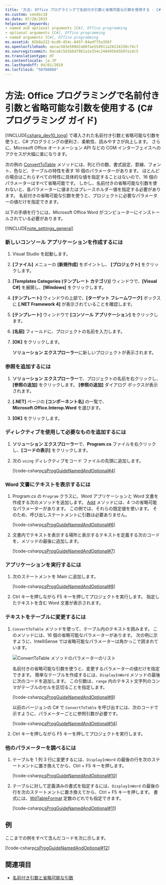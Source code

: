 ```yaml
---
title: '方法: Office プログラミングで名前付き引数と省略可能な引数を使用する - C# プログラミング ガイド'
ms.custom: seodec18
ms.date: 07/20/2015
helpviewer_keywords:
- named and optional arguments [C#], Office programming
- optional arguments [C#], Office programming
- named arguments [C#], Office programming
ms.assetid: 65b8a222-bcd8-454c-845f-84adff5a356f
ms.openlocfilehash: aecac583e509d2a08fae55d911a26134330c74c7
ms.sourcegitcommit: 0aca6c5d166d7961a1e354c248495645b97a1dc5
ms.translationtype: HT
ms.contentlocale: ja-JP
ms.lasthandoff: 04/01/2019
ms.locfileid: "58760080"
---
```

# <a name="how-to-use-named-and-optional-arguments-in-office-programming-c-programming-guide"></a>方法: Office プログラミングで名前付き引数と省略可能な引数を使用する (C# プログラミング ガイド)
[!INCLUDE[csharp_dev10_long](~/includes/csharp-dev10-long-md.md)] で導入された名前付き引数と省略可能な引数を使うと、C# プログラミングの便利さ、柔軟性、読みやすさが向上します。 さらに、Microsoft Office オートメーション API などの COM インターフェイスへのアクセスが大幅に楽になります。  
  
 次の例の [ConvertToTable](<xref:Microsoft.Office.Interop.Word.Range.ConvertToTable%2A>) メソッドには、列と行の数、書式設定、罫線、フォント、色など、テーブルの特性を表す 16 個のパラメーターがあります。 ほとんどの場合はこれらすべての特性に具体的な値を指定することはないので、16 個のパラメーターはすべて省略可能です。 しかし、名前付きの省略可能な引数を使わないと、各パラメーターに値またはプレースホルダー値を指定する必要があります。 名前付きの省略可能な引数を使うと、プロジェクトに必要なパラメーターの値だけを指定できます。  
  
 以下の手順を行うには、Microsoft Office Word がコンピューターにインストールされている必要があります。  
  
[!INCLUDE[note_settings_general](~/includes/note-settings-general-md.md)]  
  
### <a name="to-create-a-new-console-application"></a>新しいコンソール アプリケーションを作成するには  
  
1.  Visual Studio を起動します。  
  
2.  **[ファイル]** メニューの **[新規作成]** をポイントし、 **[プロジェクト]** をクリックします。  
  
3.  **[Templates Categories (テンプレート カテゴリ)]** ウィンドウで、**[Visual C#]** を展開し、**[Windows]** をクリックします。  
  
4.  **[テンプレート]** ウィンドウの上部で、**[ターゲット フレームワーク]** ボックスに **[.NET Framework 4]** が表示されていることを確認します。  
  
5.  **[テンプレート]** ウィンドウで **[コンソール アプリケーション]** をクリックします。  
  
6.  **[名前]** フィールドに、プロジェクトの名前を入力します。  
  
7.  **[OK]** をクリックします。  
  
     **ソリューション エクスプローラー**に新しいプロジェクトが表示されます。  
  
### <a name="to-add-a-reference"></a>参照を追加するには  
  
1.  **ソリューション エクスプローラー**で、プロジェクトの名前を右クリックし、**[参照の追加]** をクリックします。 **[参照の追加]** ダイアログ ボックスが表示されます。  
  
2.  **[.NET]** ページの **[コンポーネント名]** の一覧で、**Microsoft.Office.Interop.Word** を選びます。  
  
3.  **[OK]** をクリックします。  
  
### <a name="to-add-necessary-using-directives"></a>ディレクティブを使用して必要なものを追加するには  
  
1.  **ソリューション エクスプローラー**で、**Program.cs** ファイルを右クリックし、**[コードの表示]** をクリックします。  
  
2.  次の `using` ディレクティブをコード ファイルの先頭に追加します。  
  
     [!code-csharp[csProgGuideNamedAndOptional#4](~/samples/snippets/csharp/VS_Snippets_VBCSharp/csprogguidenamedandoptional/cs/wordprogram.cs#4)]  
  
### <a name="to-display-text-in-a-word-document"></a>Word 文書にテキストを表示するには  
  
1.  Program.cs の `Program` クラスに、Word アプリケーションと Word 文書を作成する次のメソッドを追加します。 [Add](<xref:Microsoft.Office.Interop.Word.Documents.Add%2A>) メソッドには、4 つの省略可能なパラメーターがあります。 この例では、それらの既定値を使います。 そのため、呼び出しステートメントに引数は必要ありません。  
  
     [!code-csharp[csProgGuideNamedAndOptional#6](~/samples/snippets/csharp/VS_Snippets_VBCSharp/csprogguidenamedandoptional/cs/wordprogram.cs#6)]  
  
2.  文書内でテキストを表示する場所と表示するテキストを定義する次のコードを、メソッドの最後に追加します。  
  
     [!code-csharp[csProgGuideNamedAndOptional#7](~/samples/snippets/csharp/VS_Snippets_VBCSharp/csprogguidenamedandoptional/cs/wordprogram.cs#7)]  
  
### <a name="to-run-the-application"></a>アプリケーションを実行するには  
  
1.  次のステートメントを Main に追加します。  
  
     [!code-csharp[csProgGuideNamedAndOptional#8](~/samples/snippets/csharp/VS_Snippets_VBCSharp/csprogguidenamedandoptional/cs/wordprogram.cs#8)]  
  
2.  Ctrl キーを押しながら F5 キーを押してプロジェクトを実行します。 指定したテキストを含む Word 文書が表示されます。  
  
### <a name="to-change-the-text-to-a-table"></a>テキストをテーブルに変更するには  
  
1.  `ConvertToTable` メソッドを使って、テーブル内のテキストを囲みます。 このメソッドには、16 個の省略可能なパラメーターがあります。 次の例に示すように、IntelliSense では省略可能なパラメーターは角かっこで囲まれています。  
  
     ![ConvertToTable メソッドのパラメーターのリスト](./media/how-to-use-named-and-optional-arguments-in-office-programming/convert-table-parameters.png)  
  
     名前付きの省略可能な引数を使うと、変更するパラメーターの値だけを指定できます。 簡単なテーブルを作成するには、`DisplayInWord` メソッドの最後に次のコードを追加します。 この引数は、`range` 内のテキスト文字列のコンマがテーブルのセルを区切ることを指定します。  
  
     [!code-csharp[csProgGuideNamedAndOptional#9](~/samples/snippets/csharp/VS_Snippets_VBCSharp/csprogguidenamedandoptional/cs/wordprogram.cs#9)]  
  
     以前のバージョンの C# で `ConvertToTable` を呼び出すには、次のコードで示すように、パラメーターごとに参照引数が必要です。  
  
     [!code-csharp[csProgGuideNamedAndOptional#14](~/samples/snippets/csharp/VS_Snippets_VBCSharp/csprogguidenamedandoptional/cs/wordprogram.cs#14)]  
  
2.  Ctrl キーを押しながら F5 キーを押してプロジェクトを実行します。  
  
### <a name="to-experiment-with-other-parameters"></a>他のパラメーターを調べるには  
  
1.  テーブルを 1 列 3 行に変更するには、`DisplayInWord` の最後の行を次のステートメントに置き換えてから、Ctrl + F5 キーを押します。  
  
     [!code-csharp[csProgGuideNamedAndOptional#10](~/samples/snippets/csharp/VS_Snippets_VBCSharp/csprogguidenamedandoptional/cs/wordprogram.cs#10)]  
  
2.  テーブルに対して定義済みの書式を指定するには、`DisplayInWord` の最後の行を次のステートメントに置き換えてから、Ctrl + F5 キーを押します。 書式には、[WdTableFormat](<xref:Microsoft.Office.Interop.Word.WdTableFormat>) 定数のどれでも指定できます。  
  
     [!code-csharp[csProgGuideNamedAndOptional#11](~/samples/snippets/csharp/VS_Snippets_VBCSharp/csprogguidenamedandoptional/cs/wordprogram.cs#11)]  
  
## <a name="example"></a>例  
 ここまでの例をすべて含んだコードを次に示します。  
  
 [!code-csharp[csProgGuideNamedAndOptional#12](~/samples/snippets/csharp/VS_Snippets_VBCSharp/csprogguidenamedandoptional/cs/wordprogram.cs#12)]  
  
## <a name="see-also"></a>関連項目

- [名前付き引数と省略可能な引数](../../../csharp/programming-guide/classes-and-structs/named-and-optional-arguments.md)
